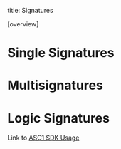 title: Signatures

[overview]
# Single Signatures
# Multisignatures
# Logic Signatures
Link to [ASC1 SDK Usage](../feature-guides/asc1/asc1_sdk_usage.md)